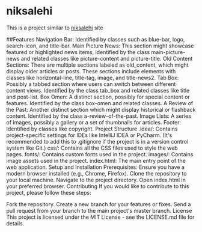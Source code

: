 # niksalehi
This is a project similar to [niksalehi](https://www.niksalehi.com) site

##Features
Navigation Bar: Identified by classes such as blue-bar, logo, search-icon, and title-bar.
Main Picture News: This section might showcase featured or highlighted news items, identified by the class main-picture-news and related classes like picture-content and picture-title.
Old Content Sections: There are multiple sections labeled as old_content, which might display older articles or posts. These sections include elements with classes like horizontal-line, title-tag, image, and title-news2.
Tab Box: Possibly a tabbed section where users can switch between different content views. Identified by the class tab_box and related classes like title and post-list.
Box Omen: A distinct section, possibly for special content or features. Identified by the class box-omen and related classes.
A Review of the Past: Another distinct section which might display historical or flashback content. Identified by the class a-review-of-the-past.
Image Lists: A series of images, possibly a gallery or a set of thumbnails for articles.
Footer: Identified by classes like copyright.
Project Structure
.idea/: Contains project-specific settings for IDEs like IntelliJ IDEA or PyCharm. (It's recommended to add this to .gitignore if the project is in a version control system like Git.)
css/: Contains all the CSS files used to style the web pages.
fonts/: Contains custom fonts used in the project.
images/: Contains image assets used in the project.
index.html: The main entry point of the web application.
Setup and Installation
Prerequisites: Ensure you have a modern browser installed (e.g., Chrome, Firefox).
Clone the repository to your local machine.
Navigate to the project directory.
Open index.html in your preferred browser.
Contributing
If you would like to contribute to this project, please follow these steps:

Fork the repository.
Create a new branch for your features or fixes.
Send a pull request from your branch to the main project's master branch.
License
This project is licensed under the MIT License - see the LICENSE.md file for details.

